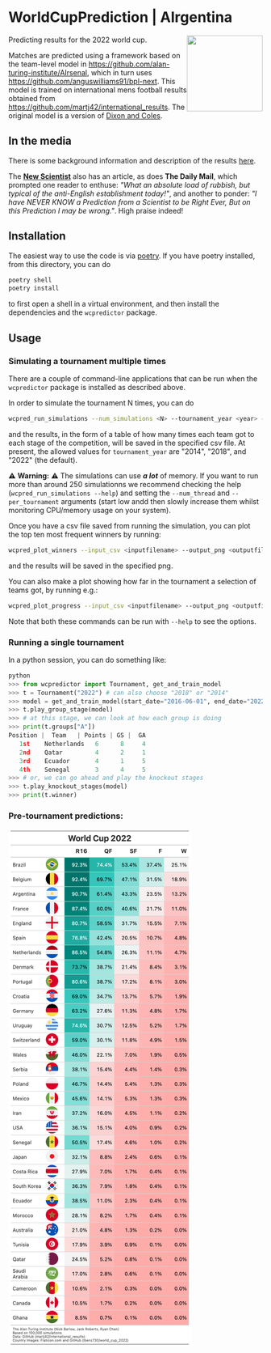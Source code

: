 # WorldCupPrediction | AIrgentina

<img align="right" width="150" height="150" src="https://github.com/alan-turing-institute/WorldCupPrediction/blob/main/plots/AIrgentina_hex.png">

Predicting results for the 2022 world cup.

Matches are predicted using a framework based on the team-level model in https://github.com/alan-turing-institute/AIrsenal, which in turn uses https://github.com/anguswilliams91/bpl-next.
This model is trained on international mens football results obtained from https://github.com/martj42/international_results.
The original model is a version of [Dixon and Coles](https://rss.onlinelibrary.wiley.com/doi/10.1111/1467-9876.00065).

## In the media

There is some background information and description of the results [here](https://www.turing.ac.uk/blog/can-our-algorithm-predict-winner-2022-football-world-cup).

The **[New Scientist](https://www.newscientist.com/article/2347699-brazil-picked-as-2022-world-cup-winners-by-alan-turing-institute-model/)** also has an article, as does **The Daily Mail**, which prompted one reader to enthuse: *"What an absolute load of rubbish, but typical of the anti-English establishment today!"*, and another to ponder: *"I have NEVER KNOW a Prediction from a Scientist to be Right Ever, But on this Prediction  I may be wrong."*.  High praise indeed!

## Installation

The easiest way to use the code is via [poetry](https://python-poetry.org/).  If you have poetry installed, from this directory, you can do

```bash
poetry shell
poetry install
```

to first open a shell in a virtual environment, and then install the dependencies and the `wcpredictor` package.

## Usage

### Simulating a tournament multiple times

There are a couple of command-line applications that can be run when the `wcpredictor` package is installed as described above.

In order to simulate the tournament N times, you can do

```bash
wcpred_run_simulations --num_simulations <N> --tournament_year <year> --training_data_start <YYYY-MM-DD> --training_data_end <YYYY-MM-DD> --output_csv <outputfilename> --use_ratings
```

and the results, in the form of a table of how many times each team got to each stage of the competition, will be saved in the specified csv file.   At present, the allowed values for `tournament_year` are "2014", "2018", and "2022" (the default).

⚠️ **Warning:** ⚠️ The simulations can use ***a lot*** of memory. If you want to run more than around 250 simulationns we recommend checking the help (`wcpred_run_simulations --help`) and setting the `--num_thread` and `--per_tournament` arguments (start low andd then slowly increase them whilst monitoring CPU/memory usage on your system).

Once you have a csv file saved from running the simulation, you can plot the top ten most frequent winners by running:

```bash
wcpred_plot_winners --input_csv <inputfilename> --output_png <outputfilename>
```

and the results will be saved in the specified png.

You can also make a plot showing how far in the tournament a selection of teams got, by running e.g.:

```bash
wcpred_plot_progress --input_csv <inputfilename> --output_png <outputfilename> --team_list "England,Wales"
```

Note that both these commands can be run with `--help` to see the options.

### Running a single tournament

In a python session, you can do something like:

```python
python
>>> from wcpredictor import Tournament, get_and_train_model
>>> t = Tournament("2022") # can also choose "2018" or "2014"
>>> model = get_and_train_model(start_date="2016-06-01", end_date="2022-11-20") # choose dates for training data
>>> t.play_group_stage(model)
>>> # at this stage, we can look at how each group is doing
>>> print(t.groups["A"])
Position |  Team   | Points | GS |  GA
   1st    Netherlands   6      8     4
   2nd    Qatar         4      2     1
   3rd    Ecuador       4      1     5
   4th    Senegal       3      4     5
>>> # or, we can go ahead and play the knockout stages
>>> t.play_knockout_stages(model)
>>> print(t.winner)
```

### Pre-tournament predictions:
![world_cup_2022_predictions](plots/plots/predictions.png)
